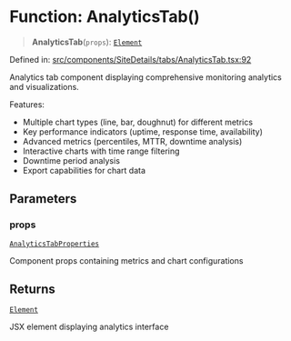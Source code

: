 # Function: AnalyticsTab()

> **AnalyticsTab**(`props`): [`Element`](https://github.com/DefinitelyTyped/DefinitelyTyped/blob/1a60e1b9a9062ff9c48c681ca3d8b6f717b616b9/types/react/jsx-runtime.d.ts#L6)

Defined in: [src/components/SiteDetails/tabs/AnalyticsTab.tsx:92](https://github.com/Nick2bad4u/Uptime-Watcher/blob/dca5483e793478722cd3e6e125cafcec5fc771f0/src/components/SiteDetails/tabs/AnalyticsTab.tsx#L92)

Analytics tab component displaying comprehensive monitoring analytics and visualizations.

Features:
- Multiple chart types (line, bar, doughnut) for different metrics
- Key performance indicators (uptime, response time, availability)
- Advanced metrics (percentiles, MTTR, downtime analysis)
- Interactive charts with time range filtering
- Downtime period analysis
- Export capabilities for chart data

## Parameters

### props

[`AnalyticsTabProperties`](../interfaces/AnalyticsTabProperties.md)

Component props containing metrics and chart configurations

## Returns

[`Element`](https://github.com/DefinitelyTyped/DefinitelyTyped/blob/1a60e1b9a9062ff9c48c681ca3d8b6f717b616b9/types/react/jsx-runtime.d.ts#L6)

JSX element displaying analytics interface
